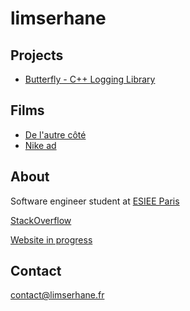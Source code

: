 # limserhane

## Projects

- [Butterfly - C++ Logging Library](https://github.com/limserhane/Butterfly)

## Films

- [De l'autre côté](https://youtu.be/yOjphL-4tIw)
- [Nike ad](https://youtu.be/02LXUPV6sDA)

## About

Software engineer student at [ESIEE Paris](https://www.esiee.fr/en)

[StackOverflow](https://stackoverflow.com/users/14913991/limserhane)

[Website in progress](limserhane.fr)

## Contact

contact@limserhane.fr
